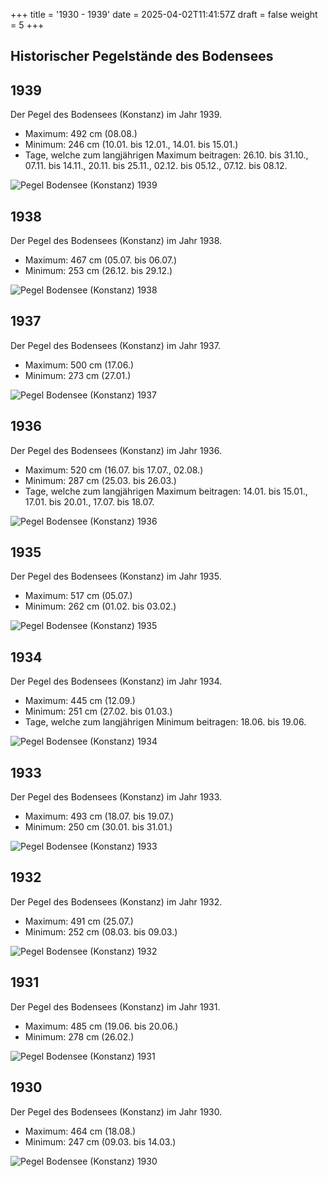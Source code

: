 +++
title = '1930 - 1939'
date = 2025-04-02T11:41:57Z
draft = false
weight = 5
+++

## Historischer Pegelstände des Bodensees

## 1939

Der Pegel des Bodensees (Konstanz) im Jahr 1939.

- Maximum: 492 cm (08.08.)
- Minimum: 246 cm (10.01. bis 12.01., 14.01. bis 15.01.)
- Tage, welche zum langjährigen Maximum beitragen: 26.10. bis 31.10., 07.11. bis 14.11., 20.11. bis 25.11., 02.12. bis 05.12., 07.12. bis 08.12.

![Pegel Bodensee (Konstanz) 1939](/images/DE/graphs_historic/longterm_DE_1939.png)

## 1938

Der Pegel des Bodensees (Konstanz) im Jahr 1938.

- Maximum: 467 cm (05.07. bis 06.07.)
- Minimum: 253 cm (26.12. bis 29.12.)

![Pegel Bodensee (Konstanz) 1938](/images/DE/graphs_historic/longterm_DE_1938.png)

## 1937

Der Pegel des Bodensees (Konstanz) im Jahr 1937.

- Maximum: 500 cm (17.06.)
- Minimum: 273 cm (27.01.)

![Pegel Bodensee (Konstanz) 1937](/images/DE/graphs_historic/longterm_DE_1937.png)

## 1936

Der Pegel des Bodensees (Konstanz) im Jahr 1936.

- Maximum: 520 cm (16.07. bis 17.07., 02.08.)
- Minimum: 287 cm (25.03. bis 26.03.)
- Tage, welche zum langjährigen Maximum beitragen: 14.01. bis 15.01., 17.01. bis 20.01., 17.07. bis 18.07.

![Pegel Bodensee (Konstanz) 1936](/images/DE/graphs_historic/longterm_DE_1936.png)

## 1935

Der Pegel des Bodensees (Konstanz) im Jahr 1935.

- Maximum: 517 cm (05.07.)
- Minimum: 262 cm (01.02. bis 03.02.)

![Pegel Bodensee (Konstanz) 1935](/images/DE/graphs_historic/longterm_DE_1935.png)

## 1934

Der Pegel des Bodensees (Konstanz) im Jahr 1934.

- Maximum: 445 cm (12.09.)
- Minimum: 251 cm (27.02. bis 01.03.)
- Tage, welche zum langjährigen Minimum beitragen: 18.06. bis 19.06.

![Pegel Bodensee (Konstanz) 1934](/images/DE/graphs_historic/longterm_DE_1934.png)

## 1933

Der Pegel des Bodensees (Konstanz) im Jahr 1933.

- Maximum: 493 cm (18.07. bis 19.07.)
- Minimum: 250 cm (30.01. bis 31.01.)

![Pegel Bodensee (Konstanz) 1933](/images/DE/graphs_historic/longterm_DE_1933.png)

## 1932

Der Pegel des Bodensees (Konstanz) im Jahr 1932.

- Maximum: 491 cm (25.07.)
- Minimum: 252 cm (08.03. bis 09.03.)

![Pegel Bodensee (Konstanz) 1932](/images/DE/graphs_historic/longterm_DE_1932.png)

## 1931

Der Pegel des Bodensees (Konstanz) im Jahr 1931.

- Maximum: 485 cm (19.06. bis 20.06.)
- Minimum: 278 cm (26.02.)

![Pegel Bodensee (Konstanz) 1931](/images/DE/graphs_historic/longterm_DE_1931.png)

## 1930

Der Pegel des Bodensees (Konstanz) im Jahr 1930.

- Maximum: 464 cm (18.08.)
- Minimum: 247 cm (09.03. bis 14.03.)

![Pegel Bodensee (Konstanz) 1930](/images/DE/graphs_historic/longterm_DE_1930.png)

